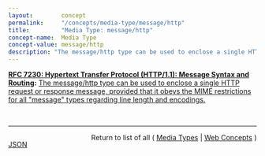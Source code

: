 ```yaml
---
layout:        concept
permalink:     "/concepts/media-type/message/http"
title:         "Media Type: message/http"
concept-name:  Media Type
concept-value: message/http
description: "The message/http type can be used to enclose a single HTTP request or response message, provided that it obeys the MIME restrictions for all \"message\" types regarding line length and encodings."
---
```


**[RFC 7230: Hypertext Transfer Protocol (HTTP/1.1): Message Syntax and Routing](/specs/IETF/RFC/7230 "The Hypertext Transfer Protocol (HTTP) is an application-level protocol for distributed, collaborative, hypertext information systems. HTTP has been in use by the World Wide Web global information initiative since 1990. This document provides an overview of HTTP architecture and its associated terminology, defines the &#34;http&#34; and &#34;https&#34; Uniform Resource Identifier (URI) schemes, defines the HTTP/1.1 message syntax and parsing requirements, and describes general security concerns for implementations."):** [The message/http type can be used to enclose a single HTTP request or response message, provided that it obeys the MIME restrictions for all "message" types regarding line length and encodings.](http://tools.ietf.org/html/rfc7230#section-8.3.1 "Read documentation for Media Type &#34;message/http&#34;")

<br/>
<hr/>

<p style="float : left"><a href="./message/http.json" title="JSON representing this particular Web Concept value">JSON</a></p>
<p style="text-align: right">Return to list of all ( <a href="../media-types">Media Types</a> | <a href="../">Web Concepts</a> )</p>
